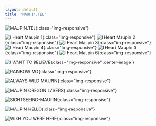 ```yaml
---
layout: default
title: "MAUPIN.TEL"
---
```


![MAUPIN.TEL](assets/art/maupin.tel.sticker.cropped.v1.png){:class="img-responsive"}

![I Heart Maupin 1](assets/art/i-heart-maupin-1.jpeg){:class="img-responsive"}
![I Heart Maupin 2](assets/art/i-heart-maupin-2.jpeg){:class="img-responsive"}
![I Heart Maupin 3](assets/art/i-heart-maupin-3.jpeg){:class="img-responsive"}
![I Heart Maupin 4](assets/art/i-heart-maupin-4.jpeg){:class="img-responsive"}
![I Heart Maupin 5](assets/art/i-heart-maupin-5.jpeg){:class="img-responsive"}
![I Heart Maupin 6](assets/art/i-heart-maupin-6.jpeg){:class="img-responsive"}

![I WANT TO BELIEVE](assets/art/IWTB-MO_BLACKANDWHITE.jpg){:class="img-responsive" .center-image }

![RAINBOW MO](assets/art/RAINBOW-MO-resized.png){:class="img-responsive"}

![ALWAYS WILD MAUPIN](assets/art/ALWAYS-WILD-MAUPIN.jpeg){:class="img-responsive"}

![MAUPIN OREGON LASERS](assets/art/MAUPIN-OREGON-LASERS.jpeg){:class="img-responsive"}

![SIGHTSEEING-MAUPIN](assets/art/SIGHTSEEING-MAUPIN.jpeg){:class="img-responsive"}

![MAUPIN HELLO](assets/art/MAUPIN-HELLO.png){:class="img-responsive"}

![WISH YOU WERE HERE](/assets/art/WYWH-MO_MAUPIN.TEL.png){:class="img-responsive"}
